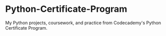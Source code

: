 # Python-Certificate-Program
My Python projects, coursework, and practice from Codecademy's Python Certificate Program.
